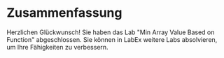 # Zusammenfassung

Herzlichen Glückwunsch! Sie haben das Lab "Min Array Value Based on Function" abgeschlossen. Sie können in LabEx weitere Labs absolvieren, um Ihre Fähigkeiten zu verbessern.

